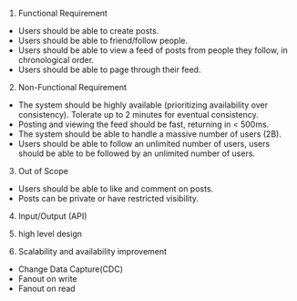 1. Functional Requirement
-   Users should be able to create posts.
-   Users should be able to friend/follow people.
-   Users should be able to view a feed of posts from people they follow, in chronological order.
-   Users should be able to page through their feed.

2. Non-Functional Requirement
-   The system should be highly available (prioritizing availability over consistency). Tolerate up to 2 minutes for eventual consistency.
-   Posting and viewing the feed should be fast, returning in < 500ms.
-   The system should be able to handle a massive number of users (2B).
-   Users should be able to follow an unlimited number of users, users should be able to be followed by an unlimited number of users.
3. Out of Scope
-   Users should be able to like and comment on posts.
-   Posts can be private or have restricted visibility.

4. Input/Output (API)

5. high level design
6. Scalability and availability improvement
- Change Data Capture(CDC)
- Fanout on write
- Fanout on read